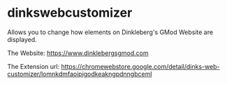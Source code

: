 # dinkswebcustomizer
Allows you to change how elements on Dinkleberg's GMod Website are displayed.

The Website: https://www.dinklebergsgmod.com

The Extension url: https://chromewebstore.google.com/detail/dinks-web-customizer/lomnkdmfaoipigodkeakngpdnngbceml
